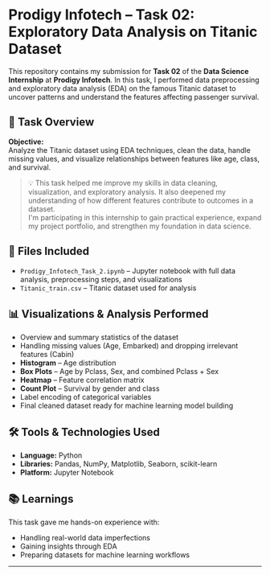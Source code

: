 # Prodigy Infotech – Task 02: Exploratory Data Analysis on Titanic Dataset

This repository contains my submission for **Task 02** of the **Data Science Internship** at **Prodigy Infotech**. In this task, I performed data preprocessing and exploratory data analysis (EDA) on the famous Titanic dataset to uncover patterns and understand the features affecting passenger survival.

## 📌 Task Overview

**Objective:**  
Analyze the Titanic dataset using EDA techniques, clean the data, handle missing values, and visualize relationships between features like age, class, and survival.

> 💡 This task helped me improve my skills in data cleaning, visualization, and exploratory analysis. It also deepened my understanding of how different features contribute to outcomes in a dataset.  
> I'm participating in this internship to gain practical experience, expand my project portfolio, and strengthen my foundation in data science.

## 📁 Files Included

- `Prodigy_Infotech_Task_2.ipynb` – Jupyter notebook with full data analysis, preprocessing steps, and visualizations  
- `Titanic_train.csv` – Titanic dataset used for analysis

## 📊 Visualizations & Analysis Performed

- Overview and summary statistics of the dataset  
- Handling missing values (Age, Embarked) and dropping irrelevant features (Cabin)  
- **Histogram** – Age distribution  
- **Box Plots** – Age by Pclass, Sex, and combined Pclass + Sex  
- **Heatmap** – Feature correlation matrix  
- **Count Plot** – Survival by gender and class  
- Label encoding of categorical variables  
- Final cleaned dataset ready for machine learning model building

## 🛠️ Tools & Technologies Used

- **Language:** Python  
- **Libraries:** Pandas, NumPy, Matplotlib, Seaborn, scikit-learn  
- **Platform:** Jupyter Notebook

## 📚 Learnings

This task gave me hands-on experience with:
- Handling real-world data imperfections
- Gaining insights through EDA
- Preparing datasets for machine learning workflows

---
